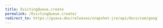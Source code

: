 ```yaml
---
title: EvictingQueue.create
permalink: /EvictingQueue.create/
redirect_to: https://guava.dev/releases/snapshot-jre/api/docs/com/google/common/collect/EvictingQueue.html#create-int-
---
```

